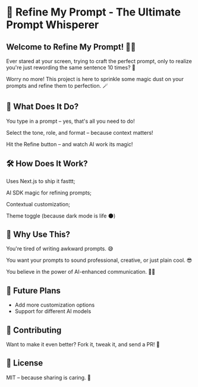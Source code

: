 # 🚀 Refine My Prompt - The Ultimate Prompt Whisperer

## Welcome to Refine My Prompt! 🎩✨

Ever stared at your screen, trying to craft the perfect prompt, only to realize you're just rewording the same sentence 10 times? 🤯

Worry no more! This project is here to sprinkle some magic dust on your prompts and refine them to perfection. 🪄

## 🌟 What Does It Do?

You type in a prompt – yes, that's all you need to do!

Select the tone, role, and format – because context matters!

Hit the Refine button – and watch AI work its magic!

## 🛠️ How Does It Work?

Uses Next.js to ship it fasttt;

AI SDK magic for refining prompts;

Contextual customization;

Theme toggle (because dark mode is life 🌑)

## 🤔 Why Use This?

You're tired of writing awkward prompts. 😅

You want your prompts to sound professional, creative, or just plain cool. 😎

You believe in the power of AI-enhanced communication. 🤖✨

## 📝 Future Plans

- Add more customization options
- Support for different AI models

## 🙌 Contributing

Want to make it even better? Fork it, tweak it, and send a PR! 🚀

## 📜 License

MIT – because sharing is caring. 💙

